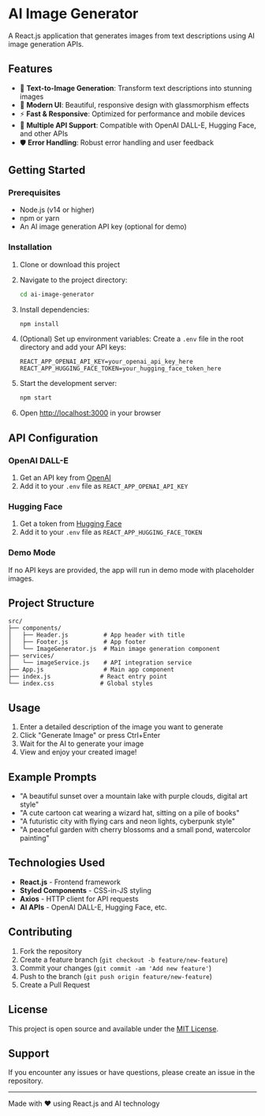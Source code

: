 # AI Image Generator

A React.js application that generates images from text descriptions using AI image generation APIs.

## Features

- 🎨 **Text-to-Image Generation**: Transform text descriptions into stunning images
- 🎯 **Modern UI**: Beautiful, responsive design with glassmorphism effects
- ⚡ **Fast & Responsive**: Optimized for performance and mobile devices
- 🔧 **Multiple API Support**: Compatible with OpenAI DALL-E, Hugging Face, and other APIs
- 🛡️ **Error Handling**: Robust error handling and user feedback

## Getting Started

### Prerequisites

- Node.js (v14 or higher)
- npm or yarn
- An AI image generation API key (optional for demo)

### Installation

1. Clone or download this project
2. Navigate to the project directory:
   ```bash
   cd ai-image-generator
   ```

3. Install dependencies:
   ```bash
   npm install
   ```

4. (Optional) Set up environment variables:
   Create a `.env` file in the root directory and add your API keys:
   ```
   REACT_APP_OPENAI_API_KEY=your_openai_api_key_here
   REACT_APP_HUGGING_FACE_TOKEN=your_hugging_face_token_here
   ```

5. Start the development server:
   ```bash
   npm start
   ```

6. Open [http://localhost:3000](http://localhost:3000) in your browser

## API Configuration

### OpenAI DALL-E

1. Get an API key from [OpenAI](https://platform.openai.com/api-keys)
2. Add it to your `.env` file as `REACT_APP_OPENAI_API_KEY`

### Hugging Face

1. Get a token from [Hugging Face](https://huggingface.co/settings/tokens)
2. Add it to your `.env` file as `REACT_APP_HUGGING_FACE_TOKEN`

### Demo Mode

If no API keys are provided, the app will run in demo mode with placeholder images.

## Project Structure

```
src/
├── components/
│   ├── Header.js          # App header with title
│   ├── Footer.js          # App footer
│   └── ImageGenerator.js  # Main image generation component
├── services/
│   └── imageService.js    # API integration service
├── App.js                 # Main app component
├── index.js              # React entry point
└── index.css             # Global styles
```

## Usage

1. Enter a detailed description of the image you want to generate
2. Click "Generate Image" or press Ctrl+Enter
3. Wait for the AI to generate your image
4. View and enjoy your created image!

## Example Prompts

- "A beautiful sunset over a mountain lake with purple clouds, digital art style"
- "A cute cartoon cat wearing a wizard hat, sitting on a pile of books"
- "A futuristic city with flying cars and neon lights, cyberpunk style"
- "A peaceful garden with cherry blossoms and a small pond, watercolor painting"

## Technologies Used

- **React.js** - Frontend framework
- **Styled Components** - CSS-in-JS styling
- **Axios** - HTTP client for API requests
- **AI APIs** - OpenAI DALL-E, Hugging Face, etc.

## Contributing

1. Fork the repository
2. Create a feature branch (`git checkout -b feature/new-feature`)
3. Commit your changes (`git commit -am 'Add new feature'`)
4. Push to the branch (`git push origin feature/new-feature`)
5. Create a Pull Request

## License

This project is open source and available under the [MIT License](LICENSE).

## Support

If you encounter any issues or have questions, please create an issue in the repository.

---

Made with ❤️ using React.js and AI technology

